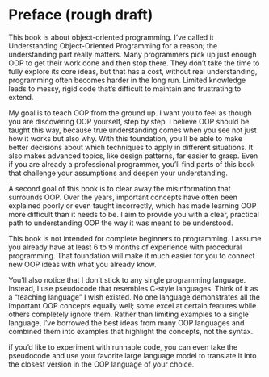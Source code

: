 # Preface (rough draft)

This book is about object-oriented programming. I’ve called it Understanding Object-Oriented Programming for a reason; the understanding part really matters. Many programmers pick up just enough OOP to get their work done and then stop there. They don’t take the time to fully explore its core ideas, but that has a cost, without real understanding, programming often becomes harder in the long run. Limited knowledge leads to messy, rigid code that’s difficult to maintain and frustrating to extend.

My goal is to teach OOP from the ground up. I want you to feel as though you are discovering OOP yourself, step by step. I believe OOP should be taught this way, because true understanding comes when you see not just how it works but also why. With this foundation, you’ll be able to make better decisions about which techniques to apply in different situations. It also makes advanced topics, like design patterns, far easier to grasp. Even if you are already a professional programmer, you’ll find parts of this book that challenge your assumptions and deepen your understanding.

A second goal of this book is to clear away the misinformation that surrounds OOP. Over the years, important concepts have often been explained poorly or even taught incorrectly, which has made learning OOP more difficult than it needs to be. I aim to provide you with a clear, practical path to understanding OOP the way it was meant to be understood.

This book is not intended for complete beginners to programming. I assume you already have at least 6 to 9 months of experience with procedural programming. That foundation will make it much easier for you to connect new OOP ideas with what you already know.

You’ll also notice that I don’t stick to any single programming language. Instead, I use pseudocode that resembles C-style languages. Think of it as a “teaching language” I wish existed. No one language demonstrates all the important OOP concepts equally well; some excel at certain features while others completely ignore them. Rather than limiting examples to a single language, I’ve borrowed the best ideas from many OOP languages and combined them into examples that highlight the concepts, not the syntax.

if you’d like to experiment with runnable code, you can even take the pseudocode and use your favorite large language model to translate it into the closest version in the OOP language of your choice.
